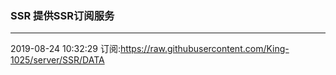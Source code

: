 ### SSR 提供SSR订阅服务
---
2019-08-24 10:32:29 订阅:https://raw.githubusercontent.com/King-1025/server/SSR/DATA

